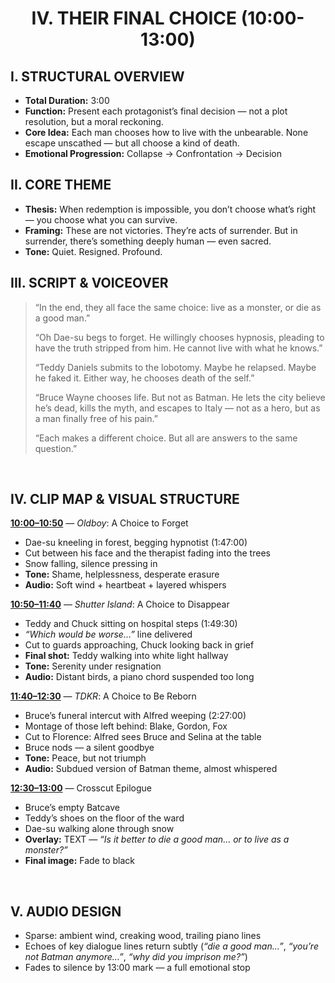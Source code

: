 <h1 align="center">IV. THEIR FINAL CHOICE (10:00-13:00)</h1>

## I. STRUCTURAL OVERVIEW

- **Total Duration:** 3:00
- **Function:** Present each protagonist’s final decision — not a plot resolution, but a moral reckoning.
- **Core Idea:** Each man chooses how to live with the unbearable. None escape unscathed — but all choose a kind of death.
- **Emotional Progression:** Collapse → Confrontation → Decision
&nbsp;


## II. CORE THEME 
- **Thesis:** When redemption is impossible, you don’t choose what’s right — you choose what you can survive.
- **Framing:** These are not victories. They’re acts of surrender. But in surrender, there’s something deeply human — even sacred.
- **Tone:** Quiet. Resigned. Profound.
&nbsp;


## III. SCRIPT & VOICEOVER
> “In the end, they all face the same choice: live as a monster, or die as a good man.”
>
> “Oh Dae-su begs to forget. He willingly chooses hypnosis, pleading to have the truth stripped from him. He cannot live with what he knows.”
>
> “Teddy Daniels submits to the lobotomy. Maybe he relapsed. Maybe he faked it. Either way, he chooses death of the self.”
>
> “Bruce Wayne chooses life. But not as Batman. He lets the city believe he’s dead, kills the myth, and escapes to Italy — not as a hero, but as a man finally free of his pain.”
>
> “Each makes a different choice. But all are answers to the same question.”

&nbsp;


## IV. CLIP MAP & VISUAL STRUCTURE

**<ins>10:00–10:50</ins>** — _Oldboy_: A Choice to Forget
- Dae-su kneeling in forest, begging hypnotist (1:47:00)
- Cut between his face and the therapist fading into the trees
- Snow falling, silence pressing in
- **Tone:** Shame, helplessness, desperate erasure
- **Audio:** Soft wind + heartbeat + layered whispers

**<ins>10:50–11:40</ins>** — _Shutter Island_: A Choice to Disappear
- Teddy and Chuck sitting on hospital steps (1:49:30)
- _“Which would be worse…”_ line delivered
- Cut to guards approaching, Chuck looking back in grief
- **Final shot:** Teddy walking into white light hallway
- **Tone:** Serenity under resignation
- **Audio:** Distant birds, a piano chord suspended too long

**<ins>11:40–12:30</ins>** — _TDKR_: A Choice to Be Reborn
- Bruce’s funeral intercut with Alfred weeping (2:27:00)
- Montage of those left behind: Blake, Gordon, Fox
- Cut to Florence: Alfred sees Bruce and Selina at the table
- Bruce nods — a silent goodbye
- **Tone:** Peace, but not triumph
- **Audio:** Subdued version of Batman theme, almost whispered

**<ins>12:30–13:00</ins>** — Crosscut Epilogue
- Bruce’s empty Batcave
- Teddy’s shoes on the floor of the ward
- Dae-su walking alone through snow
- **Overlay:** TEXT — _“Is it better to die a good man… or to live as a monster?”_
- **Final image:** Fade to black

&nbsp;

## V. AUDIO DESIGN
- Sparse: ambient wind, creaking wood, trailing piano lines
- Echoes of key dialogue lines return subtly (_“die a good man…”_, _“you’re not Batman anymore…”_, _“why did you imprison me?”_)
- Fades to silence by 13:00 mark — a full emotional stop




